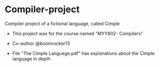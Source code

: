 # Compiler-project
Compiler project of a fictional language, called Cimple
- This project was for the course named "MYY802- Compilers"
- Co-author @boomrocker13

- File "The Cimple Languege.pdf" has explanations about the Cimple language in depth
